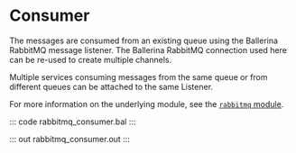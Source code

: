 # Consumer

The messages are consumed from an existing queue using the Ballerina RabbitMQ message listener. The Ballerina RabbitMQ connection used here can be re-used to create multiple channels.

Multiple services consuming messages from the same queue or from different queues can be attached to the same Listener.

For more information on the underlying module, see the [`rabbitmq` module](https://lib.ballerina.io/ballerinax/rabbitmq/latest).

::: code rabbitmq_consumer.bal :::

::: out rabbitmq_consumer.out :::
